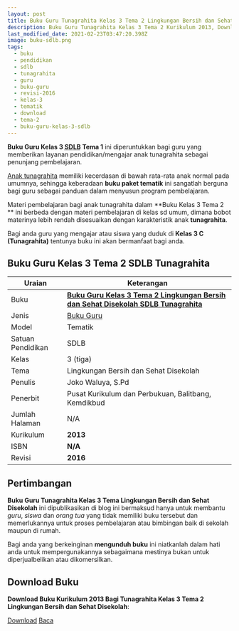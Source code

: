 ```yaml
---
layout: post
title: Buku Guru Tunagrahita Kelas 3 Tema 2 Lingkungan Bersih dan Sehat Disekolah
description: Buku Guru Tunagrahita Kelas 3 Tema 2 Kurikulum 2013, Download buku Kelas 3 Tema 2 Lingkungan Bersih dan Sehat Disekolah bagi tunagrahita
last_modified_date: 2021-02-23T03:47:20.398Z
image: buku-sdlb.png
tags:
  - buku
  - pendidikan
  - sdlb
  - tunagrahita
  - guru
  - buku-guru
  - revisi-2016
  - kelas-3
  - tematik
  - download
  - tema-2
  - buku-guru-kelas-3-sdlb
---
```


**Buku Guru Kelas 3 <abbr title="Sekolah Dasar Luar Biasa">SDLB</abbr> Tema 1** ini diperuntukkan bagi guru yang memberikan layanan pendidikan/mengajar anak tunagrahita sebagai penunjang pembelajaran.

[Anak tunagrahita](/teori/tunagrahita "Apa itu Tunagrahita") memiliki kecerdasan di bawah rata-rata anak normal pada umumnya, sehingga keberadaan **buku paket tematik** ini sangatlah berguna bagi guru sebagai panduan dalam menyusun program pembelajaran.

Materi pembelajaran bagi anak tunagrahita dalam **Buku Kelas 3 Tema 2 ** ini berbeda dengan materi pembelajaran di kelas sd umum, dimana bobot materinya lebih rendah disesuaikan dengan karakteristik anak **tunagrahita**.

Bagi anda guru yang mengajar atau siswa yang duduk di **Kelas 3 C (Tunagrahita)** tentunya buku ini akan bermanfaat bagi anda.

## Buku Guru Kelas 3 Tema 2 SDLB Tunagrahita  

|Uraian|Keterangan|
| --- | --- |
|Buku|<a href="/bse/buku-guru-tunagrahita-kelas-3-tema-2-lingkungan-bersih-sehat-disekolah" title="Buku Guru Kelas 3 Tema 2 Lingkungan Bersih dan Sehat Disekolah SDLB Tunagrahita"><strong>Buku Guru Kelas 3 Tema 2 Lingkungan Bersih dan Sehat Disekolah SDLB Tunagrahita</strong></a>|
|Jenis|<a href="/bse" title="Buku Guru" target="_blank">Buku Guru</a>|
|Model|Tematik|
|Satuan Pendidikan|SDLB|
|Kelas|3 (tiga)|
|Tema|Lingkungan Bersih dan Sehat Disekolah|
|Penulis| Joko Waluya, S.Pd|
|Penerbit|Pusat Kurikulum dan Perbukuan, Balitbang, Kemdikbud|
|Jumlah Halaman|N/A|
|Kurikulum|<strong>2013</strong>|
|ISBN|<strong>N/A</strong>|
|Revisi|<strong>2016</strong>|

## Pertimbangan
**Buku Guru Tunagrahita Kelas 3 Tema Lingkungan Bersih dan Sehat Disekolah** ini dipublikasikan di blog ini bermaksud hanya untuk membantu _guru_, _siswa_ dan _orang tua_ yang tidak memiliki buku tersebut dan memerlukannya untuk proses pembelajaran atau bimbingan baik di sekolah maupun di rumah.

Bagi anda yang berkeinginan <b>mengunduh buku</b> ini niatkanlah dalam hati anda untuk mempergunakannya sebagaimana mestinya bukan untuk diperjualbelikan atau dikomersilkan.
  
## Download Buku
**Download Buku Kurikulum 2013 Bagi Tunagrahita Kelas 3 Tema 2 Lingkungan Bersih dan Sehat Disekolah**:
<p class="center"><a class="button download" href="https://docs.google.com/uc?export=download&id=1bSLzzzxQvbCXVfmm2ZDzbVfSgTbv85Dz" rel="nofollow" target="_blank" title="Download Buku Guru Tunagrahita Kelas 3 Tema Lingkungan Bersih dan Sehat Disekolah">Download</a>
<a class="button demo open-dialog" href="https://drive.google.com/file/d/1bSLzzzxQvbCXVfmm2ZDzbVfSgTbv85Dz/preview" rel="nofollow" target="_blank" title="Download Buku Guru Tunagrahita Kelas 3 Tema Lingkungan Bersih dan Sehat Disekolah">Baca</a></p>
